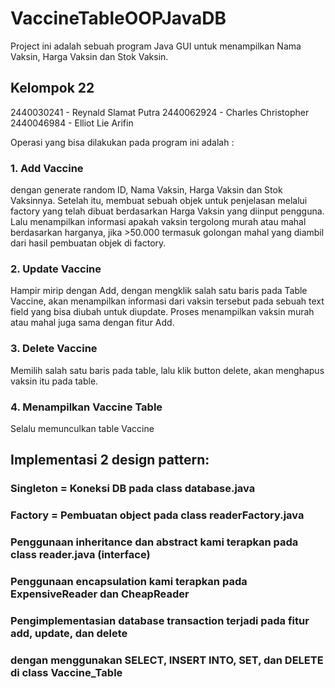 # VaccineTableOOPJavaDB

Project ini adalah sebuah program Java GUI untuk menampilkan
Nama Vaksin, Harga Vaksin dan Stok Vaksin.

## Kelompok 22
2440030241 - Reynald Slamat Putra
2440062924 - Charles Christopher
2440046984 - Elliot Lie Arifin

Operasi yang bisa dilakukan pada program ini adalah :

### 1. Add Vaccine 
dengan generate random ID, Nama Vaksin, Harga Vaksin dan Stok Vaksinnya. Setelah itu, membuat sebuah objek untuk penjelasan melalui factory yang telah dibuat berdasarkan Harga Vaksin yang diinput pengguna. Lalu menampilkan informasi apakah vaksin tergolong murah atau mahal berdasarkan harganya, jika >50.000 termasuk golongan mahal yang diambil dari hasil pembuatan objek di factory.

### 2. Update Vaccine
Hampir mirip dengan Add, dengan mengklik salah satu baris pada Table Vaccine, akan menampilkan informasi dari vaksin tersebut pada sebuah text field yang bisa diubah untuk diupdate. Proses menampilkan vaksin murah atau mahal juga sama dengan fitur Add.

### 3. Delete Vaccine 
Memilih salah satu baris pada table, lalu klik button delete, akan menghapus vaksin itu pada table.

### 4. Menampilkan Vaccine Table
Selalu memunculkan table Vaccine

## Implementasi 2 design pattern:
### Singleton = Koneksi DB pada class database.java
### Factory = Pembuatan object pada class readerFactory.java

### Penggunaan inheritance dan abstract kami terapkan pada class reader.java (interface)
### Penggunaan encapsulation kami terapkan pada ExpensiveReader dan CheapReader

### Pengimplementasian database transaction terjadi pada fitur add, update, dan delete
### dengan menggunakan SELECT, INSERT INTO, SET, dan DELETE di class Vaccine_Table
